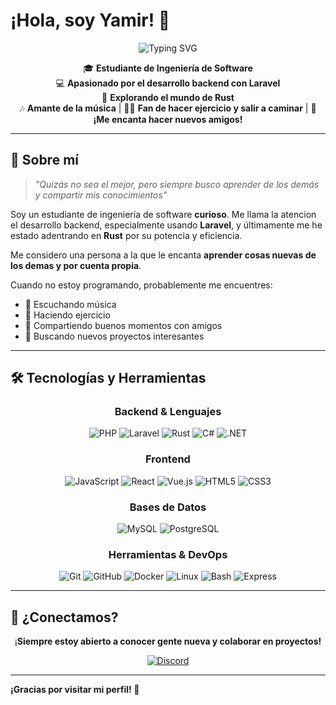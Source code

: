 # ¡Hola, soy Yamir! 👋

<div align="center">
  <img src="https://readme-typing-svg.herokuapp.com?font=Fira+Code&size=28&duration=3000&pause=1000&color=FF6B35&center=true&vCenter=true&width=600&lines=Estudiante+de+Ingeniería+de+Software;Backend+Developer+con+Laravel;Explorando+el+mundo+de+Rust;¡Siempre+aprendiendo+algo+nuevo!" alt="Typing SVG" />
</div>

<div align="center">
  
🎓 **Estudiante de Ingeniería de Software**  
💻 **Apasionado por el desarrollo backend con Laravel**  
🦀 **Explorando el mundo de Rust**  
🎶 **Amante de la música** | 🏋️‍♂️ **Fan de hacer ejercicio y salir a caminar** | 🤝 **¡Me encanta hacer nuevos amigos!**

</div>

---

## 🚀 Sobre mí

> *"Quizás no sea el mejor, pero siempre busco aprender de los demás y compartir mis conocimientos"*

Soy un estudiante de ingeniería de software **curioso**. Me llama la atencion el desarrollo backend, especialmente usando **Laravel**, y últimamente me he estado adentrando en **Rust** por su potencia y eficiencia.

Me considero una persona a la que le encanta **aprender cosas nuevas de los demas y por cuenta propia**. 

Cuando no estoy programando, probablemente me encuentres:
- 🎵 Escuchando música
- 💪 Haciendo ejercicio  
- 👥 Compartiendo buenos momentos con amigos
- 🌟 Buscando nuevos proyectos interesantes

---

## 🛠️ Tecnologías y Herramientas

<div align="center">

### Backend & Lenguajes
![PHP](https://img.shields.io/badge/PHP-777BB4?style=for-the-badge&logo=php&logoColor=white)
![Laravel](https://img.shields.io/badge/Laravel-FF2D20?style=for-the-badge&logo=laravel&logoColor=white)
![Rust](https://img.shields.io/badge/Rust-000000?style=for-the-badge&logo=rust&logoColor=white)
![C#](https://img.shields.io/badge/C%23-239120?style=for-the-badge&logo=c-sharp&logoColor=white)
![.NET](https://img.shields.io/badge/.NET-5C2D91?style=for-the-badge&logo=.net&logoColor=white)

### Frontend
![JavaScript](https://img.shields.io/badge/JavaScript-F7DF1E?style=for-the-badge&logo=javascript&logoColor=black)
![React](https://img.shields.io/badge/React-20232A?style=for-the-badge&logo=react&logoColor=61DAFB)
![Vue.js](https://img.shields.io/badge/Vue.js-35495E?style=for-the-badge&logo=vue.js&logoColor=4FC08D)
![HTML5](https://img.shields.io/badge/HTML5-E34F26?style=for-the-badge&logo=html5&logoColor=white)
![CSS3](https://img.shields.io/badge/CSS3-1572B6?style=for-the-badge&logo=css3&logoColor=white)

### Bases de Datos
![MySQL](https://img.shields.io/badge/MySQL-4479A1?style=for-the-badge&logo=mysql&logoColor=white)
![PostgreSQL](https://img.shields.io/badge/PostgreSQL-316192?style=for-the-badge&logo=postgresql&logoColor=white)

### Herramientas & DevOps
![Git](https://img.shields.io/badge/Git-F05032?style=for-the-badge&logo=git&logoColor=white)
![GitHub](https://img.shields.io/badge/GitHub-181717?style=for-the-badge&logo=github&logoColor=white)
![Docker](https://img.shields.io/badge/Docker-2496ED?style=for-the-badge&logo=docker&logoColor=white)
![Linux](https://img.shields.io/badge/Linux-FCC624?style=for-the-badge&logo=linux&logoColor=black)
![Bash](https://img.shields.io/badge/Bash-4EAA25?style=for-the-badge&logo=gnu-bash&logoColor=white)
![Express](https://img.shields.io/badge/Express-000000?style=for-the-badge&logo=express&logoColor=white)

</div>

---
## 🤝 ¿Conectamos?

<div align="center">
  
¡**Siempre estoy abierto a conocer gente nueva y colaborar en proyectos!**

[![Discord](https://img.shields.io/badge/Discord-5865F2?style=for-the-badge&logo=discord&logoColor=white)](https://discord.com/users/yamx_cq)

</div>

---
  

**¡Gracias por visitar mi perfil! 🚀**

</div>
